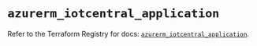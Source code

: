 # `azurerm_iotcentral_application`

Refer to the Terraform Registry for docs: [`azurerm_iotcentral_application`](https://registry.terraform.io/providers/hashicorp/azurerm/4.22.0/docs/resources/iotcentral_application).
